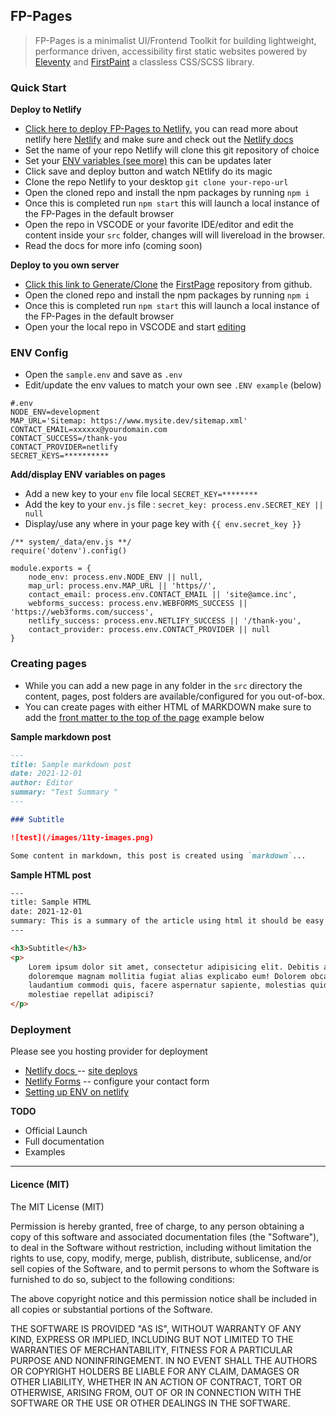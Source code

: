 ## FP-Pages

> FP-Pages is a minimalist UI/Frontend Toolkit for building lightweight, performance driven, accessibility first static websites powered by [Eleventy](https://11ty.dev) and [FirstPaint](https://www.npmjs.com/package/@shawnsandy/first-paint) a classless CSS/SCSS library.

### Quick Start

**Deploy to Netlify**

* [Click here to deploy FP-Pages to Netlify.](https://app.netlify.com/start/deploy?repository=https://github.com/shawn-sandy/fp-pages) you can read more about netlify here [Netlify](https://www.netlify.com/) and make sure and check out the [Netlify docs](https://docs.netlify.com/)
* Set the name of your repo Netlify will clone this git repository of choice
* Set your [ENV variables (see more)](#env-config) this can be updates later
* Click save and deploy button and watch NEtlify do its magic
* Clone the repo Netlify to your desktop `git clone your-repo-url`
* Open the cloned repo and install the npm packages by running `npm i`
* Once this is completed run `npm start` this will launch a local instance of the FP-Pages in the default browser
* Open the repo in VSCODE or your favorite IDE/editor and edit the content inside your `src` folder, changes will will livereload in the browser.
* Read the docs for more info (coming soon)

**Deploy to you own server**

* [Click this link to Generate/Clone](https://github.com/shawn-sandy/fp-pages/generate) the [FirstPage](https://github.com/shawn-sandy/fp-pages) repository from github.
* Open the cloned repo and install the npm packages by running `npm i`
* Once this is completed run `npm start` this will launch a local instance of the FP-Pages in the default browser
* Open your the local repo in VSCODE and start [editing](#creating-pages)

### ENV Config

* Open the `sample.env` and save as `.env`
* Edit/update the env values to match your own see `.ENV example` (below)

``` env
#.env
NODE_ENV=development
MAP_URL='Sitemap: https://www.mysite.dev/sitemap.xml'
CONTACT_EMAIL=xxxxxx@yourdomain.com
CONTACT_SUCCESS=/thank-you
CONTACT_PROVIDER=netlify
SECRET_KEYS=**********
```

**Add/display ENV variables on pages**

* Add a new key to your `env` file local `SECRET_KEY=********`
* Add the key to your `env.js` file : `secret_key: process.env.SECRET_KEY || null`
* Display/use any where in your page key with `{{ env.secret_key }}`

``` JS
/** system/_data/env.js **/
require('dotenv').config()

module.exports = {
    node_env: process.env.NODE_ENV || null,
    map_url: process.env.MAP_URL || 'https//',
    contact_email: process.env.CONTACT_EMAIL || 'site@amce.inc',
    webforms_success: process.env.WEBFORMS_SUCCESS || 'https://web3forms.com/success',
    netlify_success: process.env.NETLIFY_SUCCESS || '/thank-you',
    contact_provider: process.env.CONTACT_PROVIDER || null
}
```

### Creating pages

* While you can add a new page in any folder in the `src` directory the content, pages, post folders are available/configured for you out-of-box.
* You can create pages with either HTML of MARKDOWN make sure to add the [front matter to the top of the page](https://www.11ty.dev/docs/data-frontmatter/) example below

**Sample markdown post**

``` markdown
---
title: Sample markdown post
date: 2021-12-01
author: Editor
summary: "Test Summary "
---

### Subtitle

![test](/images/11ty-images.png)

Some content in markdown, this post is created using `markdown`...

```

**Sample HTML post**

``` html
---
title: Sample HTML
date: 2021-12-01
summary: This is a summary of the article using html it should be easy
---

<h3>Subtitle</h3>
<p>
    Lorem ipsum dolor sit amet, consectetur adipisicing elit. Debitis asperiores
    doloremque magnam mollitia fugiat alias explicabo eum! Dolorem obcaecati
    laudantium commodi quis, facere aspernatur sapiente, molestias quidem
    molestiae repellat adipisci?
</p>
```

### Deployment

Please see you hosting provider for deployment

* [Netlify docs ](https://docs.netlify.com/) -- [site deploys](https://docs.netlify.com/site-deploys/overview/)
* [Netlify Forms](https://docs.netlify.com/forms/setup/) -- configure your contact form
* [Setting up ENV on netlify](https://docs.netlify.com/configure-builds/environment-variables/)

**TODO**

* Official Launch
* Full documentation
* Examples

-----

#### Licence (MIT)

The MIT License (MIT)

Permission is hereby granted, free of charge, to any person obtaining a copy of this software and associated documentation files (the "Software"), to deal in the Software without restriction, including without limitation the rights to use, copy, modify, merge, publish, distribute, sublicense, and/or sell copies of the Software, and to permit persons to whom the Software is furnished to do so, subject to the following conditions:

The above copyright notice and this permission notice shall be included in all copies or substantial portions of the Software.

THE SOFTWARE IS PROVIDED "AS IS", WITHOUT WARRANTY OF ANY KIND, EXPRESS OR IMPLIED, INCLUDING BUT NOT LIMITED TO THE WARRANTIES OF MERCHANTABILITY, FITNESS FOR A PARTICULAR PURPOSE AND NONINFRINGEMENT. IN NO EVENT SHALL THE AUTHORS OR COPYRIGHT HOLDERS BE LIABLE FOR ANY CLAIM, DAMAGES OR OTHER LIABILITY, WHETHER IN AN ACTION OF CONTRACT, TORT OR OTHERWISE, ARISING FROM, OUT OF OR IN CONNECTION WITH THE SOFTWARE OR THE USE OR OTHER DEALINGS IN THE SOFTWARE.
